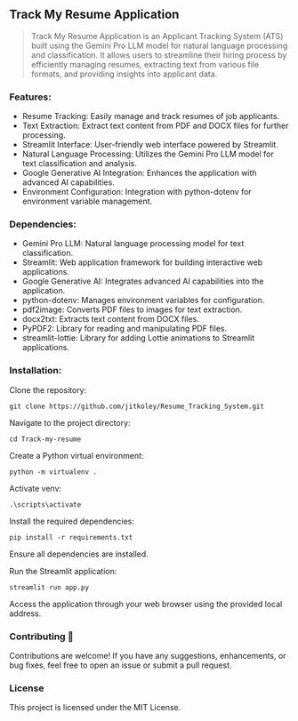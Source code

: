 ## Track My Resume Application
> Track My Resume Application is an Applicant Tracking System (ATS) built using the Gemini Pro LLM model for natural language processing and classification. It allows users to streamline their hiring process by efficiently managing resumes, extracting text from various file formats, and providing insights into applicant data.


### Features:
- Resume Tracking: Easily manage and track resumes of job applicants.
- Text Extraction: Extract text content from PDF and DOCX files for further processing.
- Streamlit Interface: User-friendly web interface powered by Streamlit.
- Natural Language Processing: Utilizes the Gemini Pro LLM model for text classification and analysis.
- Google Generative AI Integration: Enhances the application with advanced AI capabilities.
- Environment Configuration: Integration with python-dotenv for environment variable management.

### Dependencies:
- Gemini Pro LLM: Natural language processing model for text classification.
- Streamlit: Web application framework for building interactive web applications.
- Google Generative AI: Integrates advanced AI capabilities into the application.
- python-dotenv: Manages environment variables for configuration.
- pdf2image: Converts PDF files to images for text extraction.
- docx2txt: Extracts text content from DOCX files.
- PyPDF2: Library for reading and manipulating PDF files.
- streamlit-lottie: Library for adding Lottie animations to Streamlit applications.

### Installation:

Clone the repository:
```
git clone https://github.com/jitkoley/Resume_Tracking_System.git
```

Navigate to the project directory:
```
cd Track-my-resume
```

Create a Python virtual environment:
```
python -m virtualenv . 
```

Activate venv:
```
.\scripts\activate
```

Install the required dependencies:
```
pip install -r requirements.txt
```
Ensure all dependencies are installed.


Run the Streamlit application:
```
streamlit run app.py
```
Access the application through your web browser using the provided local address.


### Contributing :handshake:
Contributions are welcome! If you have any suggestions, enhancements, or bug fixes, feel free to open an issue or submit a pull request.


### License
This project is licensed under the MIT License.

